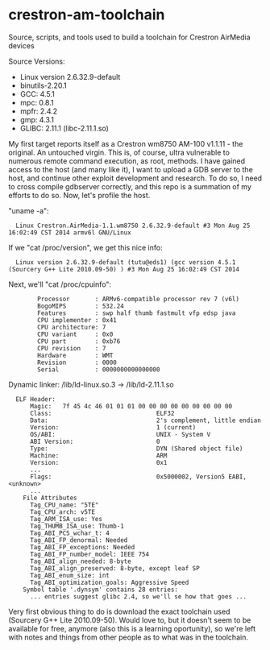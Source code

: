 # crestron-am-toolchain
Source, scripts, and tools used to build a toolchain for Crestron AirMedia devices

Source Versions:
* Linux version 2.6.32.9-default
* binutils-2.20.1
* GCC: 4.5.1
* mpc: 0.8.1
* mpfr: 2.4.2
* gmp: 4.3.1
* GLIBC: 2.11.1 (libc-2.11.1.so)

My first target reports itself as a Crestron wm8750 AM-100 v1.1.11 - the original. An untouched virgin. This is, of course, ultra vulnerable to numerous remote command execution, as root, methods. I have gained access to the host (and many like it), I want to upload a GDB server to the host, and continue other exploit development and research. To do so, I need to cross compile gdbserver correctly, and this repo is a summation of my efforts to do so. Now, let's profile the host.

"uname -a":
```
  Linux Crestron.AirMedia-1.1.wm8750 2.6.32.9-default #3 Mon Aug 25 16:02:49 CST 2014 armv6l GNU/Linux
```

If we "cat /proc/version", we get this nice info:
```
  Linux version 2.6.32.9-default (tutu@eds1) (gcc version 4.5.1 (Sourcery G++ Lite 2010.09-50) ) #3 Mon Aug 25 16:02:49 CST 2014
```

Next, we'll "cat /proc/cpuinfo":
```
        Processor       : ARMv6-compatible processor rev 7 (v6l)
        BogoMIPS        : 532.24
        Features        : swp half thumb fastmult vfp edsp java 
        CPU implementer : 0x41
        CPU architecture: 7
        CPU variant     : 0x0
        CPU part        : 0xb76
        CPU revision    : 7
        Hardware        : WMT
        Revision        : 0000
        Serial          : 0000000000000000
```
Dynamic linker: /lib/ld-linux.so.3 -> /lib/ld-2.11.1.so
```  
  ELF Header:
      Magic:   7f 45 4c 46 01 01 01 00 00 00 00 00 00 00 00 00 
      Class:                             ELF32
      Data:                              2's complement, little endian
      Version:                           1 (current)
      OS/ABI:                            UNIX - System V
      ABI Version:                       0
      Type:                              DYN (Shared object file)
      Machine:                           ARM
      Version:                           0x1
      ...
      Flags:                             0x5000002, Version5 EABI, <unknown>
      ...
    File Attributes
      Tag_CPU_name: "5TE"
      Tag_CPU_arch: v5TE
      Tag_ARM_ISA_use: Yes
      Tag_THUMB_ISA_use: Thumb-1
      Tag_ABI_PCS_wchar_t: 4
      Tag_ABI_FP_denormal: Needed
      Tag_ABI_FP_exceptions: Needed
      Tag_ABI_FP_number_model: IEEE 754
      Tag_ABI_align_needed: 8-byte
      Tag_ABI_align_preserved: 8-byte, except leaf SP
      Tag_ABI_enum_size: int
      Tag_ABI_optimization_goals: Aggressive Speed
    Symbol table '.dynsym' contains 28 entries:
      ... entries suggest glibc 2.4, so we'll se how that goes ...
```
Very first obvious thing to do is download the exact toolchain used (Sourcery G++ Lite 2010.09-50). Would love to, but it doesn't seem to be available for free, anymore (also this is a learning oportunity), so we're left with notes and things from other people as to what was in the toolchain.
